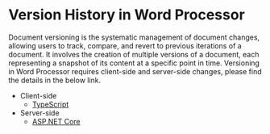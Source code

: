 # Version History in Word Processor

Document versioning is the systematic management of document changes, allowing users to track, compare, and revert to previous iterations of a document. It involves the creation of multiple versions of a document, each representing a snapshot of its content at a specific point in time. Versioning in Word Processor requires client-side and server-side changes, please find the details in the below link.

- Client-side
  - [TypeScript](./client-side/TypeScript/README.md)
- Server-side
  - [ASP.NET Core](./server-side/ASP.NET%20Core/README.md)